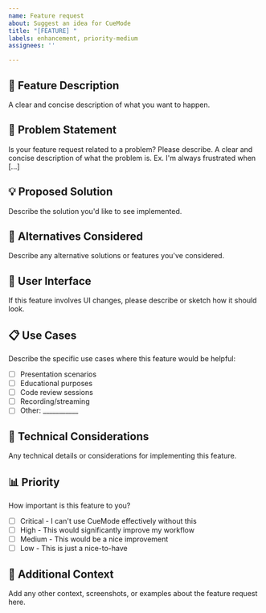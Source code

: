 ```yaml
---
name: Feature request
about: Suggest an idea for CueMode
title: "[FEATURE] "
labels: enhancement, priority-medium
assignees: ''

---
```


## 🚀 Feature Description
A clear and concise description of what you want to happen.

## 🎯 Problem Statement
Is your feature request related to a problem? Please describe.
A clear and concise description of what the problem is. Ex. I'm always frustrated when [...]

## 💡 Proposed Solution
Describe the solution you'd like to see implemented.

## 🔀 Alternatives Considered
Describe any alternative solutions or features you've considered.

## 🎨 User Interface
If this feature involves UI changes, please describe or sketch how it should look.

## 📋 Use Cases
Describe the specific use cases where this feature would be helpful:
- [ ] Presentation scenarios
- [ ] Educational purposes
- [ ] Code review sessions
- [ ] Recording/streaming
- [ ] Other: ___________

## 🔧 Technical Considerations
Any technical details or considerations for implementing this feature.

## 📊 Priority
How important is this feature to you?
- [ ] Critical - I can't use CueMode effectively without this
- [ ] High - This would significantly improve my workflow
- [ ] Medium - This would be a nice improvement
- [ ] Low - This is just a nice-to-have

## 📄 Additional Context
Add any other context, screenshots, or examples about the feature request here.
